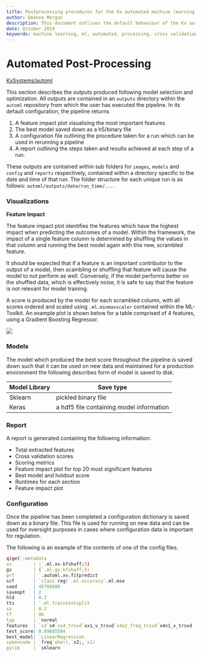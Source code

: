 ```yaml
---
title: Postprocessing procedures for the Kx automated machine learning platform
author: Deanna Morgan
description: This document outlines the default behaviour of the Kx automated machine learning offering in particular highlighting the common processes completed across all forms of automated machine learning and the differences between offerings
date: October 2019
keywords: machine learning, ml, automated, processing, cross validation, grid search, models
---
```


# <i class="fas fa-share-alt"></i> Automated Post-Processing


<i class="fab fa-github"></i> [KxSystems/automl](https://github.com/kxsystems/automl)

This section describes the outputs produced following model selection and optimization. All outputs are contained in an `outputs` directory within the `automl` repository from which the user has executed the pipeline. In its default configuration, the pipeline returns 

1. A feature impact plot visualising the most important features
2. The best model saved down as a h5/binary file 
3. A configuration file outlining the procedure taken for a run which can be used in rerunning a pipeline
4. A report outlining the steps taken and results achieved at each step of a run.

These outputs are contained within sub folders for `images`, `models` and `config` and `reports` respectively, contained within a directory specific to the date and time of that run. The folder structure for each unique run is as follows: `automl/outputs/date/run_time/...`.


### Visualizations

**Feature Impact**

The feature impact plot identifies the features which have the highest impact when predicting the outcomes of a model. Within the framework, the impact of a single feature column is determined by shuffling the values in that column and running the best model again with this new, scrambled feature.

It should be expected that if a feature is an important contributor to the output of a model, then scambling or shuffling that feature will cause the model to not perform as well. Conversely, if the model performs better on the shuffled data, which is effectively noise, it is safe to say that the feature is not relevant for model training.

A score is produced by the model for each scrambled column, with all scores ordered and scaled using `.ml.minmaxscaler` contained within the ML-Toolkit. An example plot is shown below for a table comprised of 4 features, using a Gradient Boosting Regressor.

<img src="../img/featureimpact.png"> 

### Models

The model which produced the best score throughout the pipeline is saved down such that it can be used on new data and maintained for a production environment the following describes form of model is saved to disk.

Model Library | Save type |
--------------|-----------|
Sklearn       | pickled binary file
Keras         | a hdf5 file containing model information

### Report

A report is generated containing the following information:

- Total extracted features
- Cross validation scores
- Scoring metrics
- Feature impact plot for top 20 most significant features
- Best model and holdout score
- Runtimes for each section
- Feature impact plot

### Configuration

Once the pipeline has been completed a configuration dictionary is saved down as a binary file. This file is used for running on new data and can be used for oversight purposes in cases where configuration data is important for regulation.

The following is an example of the contents of one of the config files.

```q
q)get`:metadata
xv        | (`.ml.xv.kfshuff;5)
gs        | (`.ml.gs.kfshuff;5)
prf       | `.automl.xv.fitpredict
scf       | `class`reg!`.ml.accuracy`.ml.mse
seed      | 45760980
saveopt   | 2
hld       | 0.2
tts       | `.ml.traintestsplit
sz        | 0.2
tf        | 0b
typ       | `normal
features  | `x3`x4`xx4_trsvd`xx1_v_trsvd`x4x2_freq_trsvd`x4x1_v_trsvd
test_score| 0.09685584
best_model| `LinearRegression
symencode | `freq`ohe!(,`x2;,`x1)
pylib     | `sklearn
```
